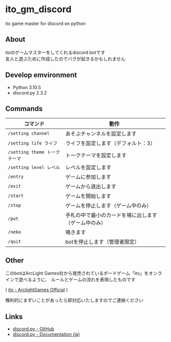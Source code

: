 # ito_gm_discord

ito game master for discord on python

## About

itoのゲームマスターをしてくれるdiscord botです  
友人と遊ぶために作成したのでバグが起きるかもしれません

## Develop emvironment

- Python 3.10.5
- discord.py 2.3.2

## Commands

|コマンド|動作|
|---|---|
|`/setting channel`|あそぶチャンネルを設定します|
|`/setting life ライフ`|ライフを設定します（デフォルト：3）|
|`/setting theme トークテーマ`|トークテーマを設定します|
|`/setting level レベル`|レベルを設定します|
|`/entry`|ゲームに参加します|
|`/exit`|ゲームから退出します|
|`/start`|ゲームを開始します|
|`/stop`|ゲームを停止します（ゲーム中のみ）|
|`/put`|手札の中で最小のカードを場に出します（ゲーム中のみ）|
|`/neko`|鳴きます|
|`/quit`|botを停止します（管理者限定）|

## Other

このbotはArcLight Games社から発売されているボードゲーム「ito」をオンラインで遊べるように、
ルールとゲームの流れを表現したものです  

( [ito - ArclightGames Official](https://arclightgames.jp/product/ito/) )  

権利的にまずいことがあったら即対応いたしますのでご連絡ください  

## Links

- [discord.py - GitHub](https://github.com/Rapptz/discord.py)
- [discord.py - Documentation (ja)](https://discordpy.readthedocs.io/ja/latest/)
